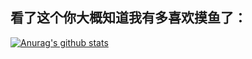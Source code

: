 ## 看了这个你大概知道我有多喜欢摸鱼了：
[![Anurag's github stats](https://github-readme-stats.vercel.app/api?username=alphaly2k)](https://github.com/anuraghazra/github-readme-stats)
